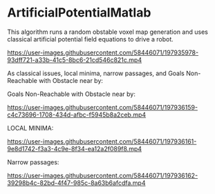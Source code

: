 # ArtificialPotentialMatlab

This algorithm runs a random obstable voxel map generation and uses classical artificial potential field equations to drive a robot.

https://user-images.githubusercontent.com/58446071/197935978-93dff721-a33b-41c5-8bc6-21cd546c821c.mp4

As classical issues, local minima, narrow passages, and  Goals Non-Reachable with Obstacle near by:


Goals Non-Reachable with Obstacle near by:

https://user-images.githubusercontent.com/58446071/197936159-c4c73696-1708-434d-afbc-f5945b8a2ceb.mp4

LOCAL MINIMA:

https://user-images.githubusercontent.com/58446071/197936161-9e8d1742-f3a3-4c9e-8f34-ea12a2f089f8.mp4

Narrow passages:

https://user-images.githubusercontent.com/58446071/197936162-39298b4c-82bd-4f47-985c-8a63b6afcdfa.mp4

